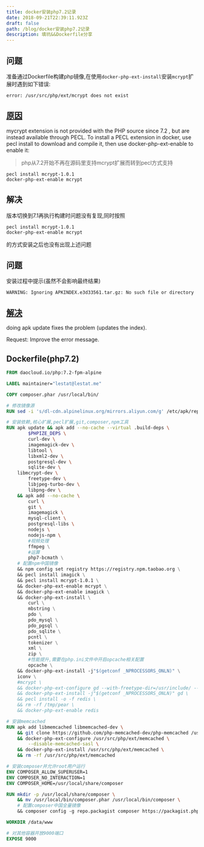 ```yaml
---
title: docker安装php7.2记录
date: 2018-09-21T22:39:11.923Z
draft: false
path: /blog/docker安装php7.2记录
description: 填坑&&Dockerfile分享
---
```



## 问题
准备通过Dockerfile构建php镜像,在使用`docker-php-ext-install`安装`mcrypt`扩展时遇到如下错误:
```
error: /usr/src/php/ext/mcrypt does not exist
```

## [原因](https://stackoverflow.com/questions/47671108/docker-php-ext-install-mcrypt-missing-folder)
mycrypt extension is not provided with the PHP source since 7.2 , but are instead available through PECL. To install a PECL extension in docker, use pecl install to download and compile it, then use docker-php-ext-enable to enable it:
> php从7.2开始不再在源码里支持mcrypt扩展而转到pecl方式支持

```
pecl install mcrypt-1.0.1
docker-php-ext-enable mcrypt
```

## 解决
版本切换到7.1再执行构建时问题没有复现,同时按照
```
pecl install mcrypt-1.0.1
docker-php-ext-enable mcrypt
```
的方式安装之后也没有出现上述问题

## 问题
安装过程中提示(虽然不会影响最终结果)
```
WARNING: Ignoring APKINDEX.e3d33561.tar.gz: No such file or directory
```

## [解决](https://github.com/gliderlabs/docker-alpine/issues/207)
doing apk update fixes the problem (updates the index).

Request: Improve the error message.


## Dockerfile(php7.2)
```Dockerfile
FROM daocloud.io/php:7.2-fpm-alpine

LABEL maintainer="lestat@lestat.me"

COPY composer.phar /usr/local/bin/

# 修改镜像源
RUN sed -i 's/dl-cdn.alpinelinux.org/mirrors.aliyun.com/g' /etc/apk/repositories

# 安装依赖,核心扩展,pecl扩展,git,composer,npm工具
RUN apk update && apk add --no-cache --virtual .build-deps \
        $PHPIZE_DEPS \
        curl-dev \
        imagemagick-dev \
        libtool \
        libxml2-dev \
        postgresql-dev \
        sqlite-dev \
	libmcrypt-dev \
        freetype-dev \
        libjpeg-turbo-dev \
        libpng-dev \
    && apk add --no-cache \
        curl \
        git \
        imagemagick \
        mysql-client \
        postgresql-libs \
        nodejs \
        nodejs-npm \
        #视频处理
        ffmpeg \
        #运算
        php7-bcmath \
    # 配置npm中国镜像
    && npm config set registry https://registry.npm.taobao.org \
    && pecl install imagick \
    && pecl install mcrypt-1.0.1 \
    && docker-php-ext-enable mcrypt \
    && docker-php-ext-enable imagick \
    && docker-php-ext-install \
        curl \
        mbstring \
        pdo \
        pdo_mysql \
        pdo_pgsql \
        pdo_sqlite \
        pcntl \
        tokenizer \
        xml \
        zip \
        #性能提升,需要在php.ini文件中开启opcache相关配置
        opcache \
	&& docker-php-ext-install -j"$(getconf _NPROCESSORS_ONLN)" \
    iconv \
    #mcrypt \
    && docker-php-ext-configure gd --with-freetype-dir=/usr/include/ --with-jpeg-dir=/usr/include/ \
    && docker-php-ext-install -j"$(getconf _NPROCESSORS_ONLN)" gd \
    && pecl install -o -f redis \
    && rm -rf /tmp/pear \
    && docker-php-ext-enable redis

# 安装memcached
RUN apk add libmemcached libmemcached-dev \
    && git clone https://github.com/php-memcached-dev/php-memcached /usr/src/php/ext/memcached \
    && docker-php-ext-configure /usr/src/php/ext/memcached \
        --disable-memcached-sasl \
    && docker-php-ext-install /usr/src/php/ext/memcached \
    && rm -rf /usr/src/php/ext/memcached

# 安装composer并允许root用户运行
ENV COMPOSER_ALLOW_SUPERUSER=1
ENV COMPOSER_NO_INTERACTION=1
ENV COMPOSER_HOME=/usr/local/share/composer

RUN mkdir -p /usr/local/share/composer \
	&& mv /usr/local/bin/composer.phar /usr/local/bin/composer \
    # 配置composer中国全量镜像
    && composer config -g repo.packagist composer https://packagist.phpcomposer.com

WORKDIR /data/www

# 对其他容器开放9000端口
EXPOSE 9000
```